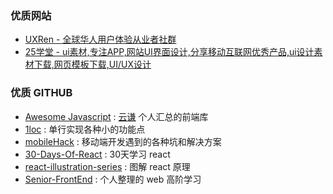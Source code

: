 ### 优质网站

* [UXRen - 全球华人用户体验从业者社群](https://uxren.cn/)
* [25学堂 - ui素材,专注APP,网站UI界面设计,分享移动互联网优秀产品,ui设计素材下载,网页模板下载,UI/UX设计](https://www.25xt.com/)

### 优质 GITHUB

* [Awesome Javascript](https://github.com/sorrycc/awesome-javascript) : [云谦](https://github.com/sorrycc) 个人汇总的前端库
* [1loc](https://github.com/phuoc-ng/1loc) : 单行实现各种小的功能点
* [mobileHack](https://github.com/RubyLouvre/mobileHack) : 移动端开发遇到的各种坑和解决方案
* [30-Days-Of-React](https://github.com/Asabeneh/30-Days-Of-React) : 30天学习 react
* [react-illustration-series](https://github.com/7kms/react-illustration-series) : 图解 react 原理
* [Senior-FrontEnd](https://github.com/hejialianghe/Senior-FrontEnd) : 个人整理的 web 高阶学习
